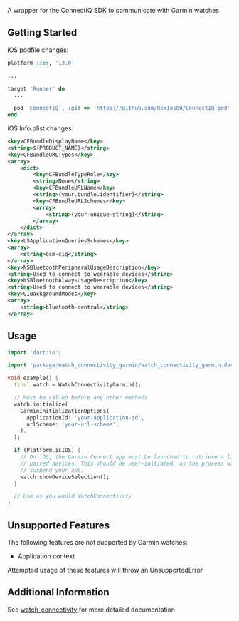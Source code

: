 A wrapper for the ConnectIQ SDK to communicate with Garmin watches

## Getting Started

iOS podfile changes:
```ruby
platform :ios, '13.0'

...

target 'Runner' do
  ...

  pod 'ConnectIQ', :git => 'https://github.com/Rexios80/ConnectIQ-pod', :tag => '0.2.0'
end
```

iOS Info.plist changes:
```xml
<key>CFBundleDisplayName</key>
<string>${PRODUCT_NAME}</string>
<key>CFBundleURLTypes</key>
<array>
    <dict>
        <key>CFBundleTypeRole</key>
        <string>None</string>
        <key>CFBundleURLName</key>
        <string>{your.bundle.identifier}</string>
        <key>CFBundleURLSchemes</key>
        <array>
            <string>{your-unique-string}</string>
        </array>
    </dict>
</array>
<key>LSApplicationQueriesSchemes</key>
<array>
    <string>gcm-ciq</string>
</array>
<key>NSBluetoothPeripheralUsageDescription</key>
<string>Used to connect to wearable devices</string>
<key>NSBluetoothAlwaysUsageDescription</key>
<string>Used to connect to wearable devices</string>
<key>UIBackgroundModes</key>
<array>
    <string>bluetooth-central</string>
</array>
```

## Usage

<!-- embedme readme/usage.dart -->
```dart
import 'dart:io';

import 'package:watch_connectivity_garmin/watch_connectivity_garmin.dart';

void example() {
  final watch = WatchConnectivityGarmin();

  // Must be called before any other methods
  watch.initialize(
    GarminInitializationOptions(
      applicationId: 'your-application-id',
      urlScheme: 'your-url-scheme',
    ),
  );

  if (Platform.isIOS) {
    // On iOS, the Garmin Connect app must be launched to retrieve a list of
    // paired devices. This should be user-initiated, as the process will
    // suspend your app.
    watch.showDeviceSelection();
  }

  // Use as you would WatchConnectivity
}

```

## Unsupported Features

The following features are not supported by Garmin watches:
- Application context

Attempted usage of these features will throw an UnsupportedError

## Additional Information

See [watch_connectivity](https://pub.dev/packages/watch_connectivity) for more detailed documentation